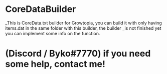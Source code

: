 # CoreDataBuilder
_This is CoreData.txt builder for Growtopia, you can build it with only having items.dat in the same folder with this builder, the builder _is not finished yet you can implement some info on the function.

# (Discord / Byko#7770) if you need some help, contact me!

